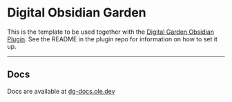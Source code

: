 # Digital Obsidian Garden
This is the template to be used together with the [Digital Garden Obsidian Plugin](https://github.com/oleeskild/Obsidian-Digital-Garden). 
See the README in the plugin repo for information on how to set it up.


---
## Docs
Docs are available at [dg-docs.ole.dev](https://dg-docs.ole.dev/)
